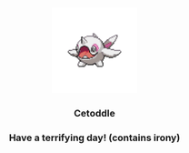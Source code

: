 <p align="center">
    <img src="https://raw.githubusercontent.com/PokeAPI/sprites/master/sprites/pokemon/974.png" width="150" height="150">
</p>
<h3 align="center"> <b>Cetoddle</b></h3>
<h3 align="center">Have a terrifying day! (contains irony)</h3>
